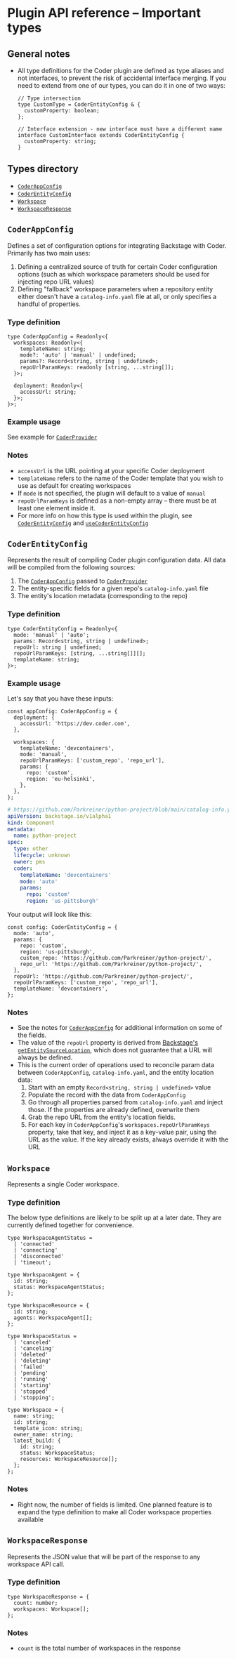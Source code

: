 # Plugin API reference – Important types

## General notes

- All type definitions for the Coder plugin are defined as type aliases and not interfaces, to prevent the risk of accidental interface merging. If you need to extend from one of our types, you can do it in one of two ways:

  ```tsx
  // Type intersection
  type CustomType = CoderEntityConfig & {
    customProperty: boolean;
  };

  // Interface extension - new interface must have a different name
  interface CustomInterface extends CoderEntityConfig {
    customProperty: string;
  }
  ```

## Types directory

- [`CoderAppConfig`](#coderappconfig)
- [`CoderEntityConfig`](#coderentityconfig)
- [`Workspace`](#workspace)
- [`WorkspaceResponse`](#workspaceresponse)

## `CoderAppConfig`

Defines a set of configuration options for integrating Backstage with Coder. Primarily has two main uses:

1. Defining a centralized source of truth for certain Coder configuration options (such as which workspace parameters should be used for injecting repo URL values)
2. Defining "fallback" workspace parameters when a repository entity either doesn't have a `catalog-info.yaml` file at all, or only specifies a handful of properties.

### Type definition

```tsx
type CoderAppConfig = Readonly<{
  workspaces: Readonly<{
    templateName: string;
    mode?: 'auto' | 'manual' | undefined;
    params?: Record<string, string | undefined>;
    repoUrlParamKeys: readonly [string, ...string[]];
  }>;

  deployment: Readonly<{
    accessUrl: string;
  }>;
}>;
```

### Example usage

See example for [`CoderProvider`](./components.md#coderprovider)

### Notes

- `accessUrl` is the URL pointing at your specific Coder deployment
- `templateName` refers to the name of the Coder template that you wish to use as default for creating workspaces
- If `mode` is not specified, the plugin will default to a value of `manual`
- `repoUrlParamKeys` is defined as a non-empty array – there must be at least one element inside it.
- For more info on how this type is used within the plugin, see [`CoderEntityConfig`](./types.md#coderentityconfig) and [`useCoderEntityConfig`](./hooks.md#usecoderentityconfig)

## `CoderEntityConfig`

Represents the result of compiling Coder plugin configuration data. All data will be compiled from the following sources:

1. The [`CoderAppConfig`](#coderappconfig) passed to [`CoderProvider`](./components.md#coderprovider)
2. The entity-specific fields for a given repo's `catalog-info.yaml` file
3. The entity's location metadata (corresponding to the repo)

### Type definition

```tsx
type CoderEntityConfig = Readonly<{
  mode: 'manual' | 'auto';
  params: Record<string, string | undefined>;
  repoUrl: string | undefined;
  repoUrlParamKeys: [string, ...string[]][];
  templateName: string;
}>;
```

### Example usage

Let's say that you have these inputs:

```tsx
const appConfig: CoderAppConfig = {
  deployment: {
    accessUrl: 'https://dev.coder.com',
  },

  workspaces: {
    templateName: 'devcontainers',
    mode: 'manual',
    repoUrlParamKeys: ['custom_repo', 'repo_url'],
    params: {
      repo: 'custom',
      region: 'eu-helsinki',
    },
  },
};
```

```yaml
# https://github.com/Parkreiner/python-project/blob/main/catalog-info.yaml
apiVersion: backstage.io/v1alpha1
kind: Component
metadata:
  name: python-project
spec:
  type: other
  lifecycle: unknown
  owner: pms
  coder:
    templateName: 'devcontainers'
    mode: 'auto'
    params:
      repo: 'custom'
      region: 'us-pittsburgh'
```

Your output will look like this:

```tsx
const config: CoderEntityConfig = {
  mode: 'auto',
  params: {
    repo: 'custom',
    region: 'us-pittsburgh',
    custom_repo: 'https://github.com/Parkreiner/python-project/',
    repo_url: 'https://github.com/Parkreiner/python-project/',
  },
  repoUrl: 'https://github.com/Parkreiner/python-project/',
  repoUrlParamKeys: ['custom_repo', 'repo_url'],
  templateName: 'devcontainers',
};
```

### Notes

- See the notes for [`CoderAppConfig`](#coderappconfig) for additional information on some of the fields.
- The value of the `repoUrl` property is derived from [Backstage's `getEntitySourceLocation`](https://backstage.io/docs/reference/plugin-catalog-react.getentitysourcelocation/), which does not guarantee that a URL will always be defined.
- This is the current order of operations used to reconcile param data between `CoderAppConfig`, `catalog-info.yaml`, and the entity location data:
  1. Start with an empty `Record<string, string | undefined>` value
  2. Populate the record with the data from `CoderAppConfig`
  3. Go through all properties parsed from `catalog-info.yaml` and inject those. If the properties are already defined, overwrite them
  4. Grab the repo URL from the entity's location fields.
  5. For each key in `CoderAppConfig`'s `workspaces.repoUrlParamKeys` property, take that key, and inject it as a key-value pair, using the URL as the value. If the key already exists, always override it with the URL

## `Workspace`

Represents a single Coder workspace.

### Type definition

The below type definitions are likely to be split up at a later date. They are currently defined together for convenience.

```tsx
type WorkspaceAgentStatus =
  | 'connected'
  | 'connecting'
  | 'disconnected'
  | 'timeout';

type WorkspaceAgent = {
  id: string;
  status: WorkspaceAgentStatus;
};

type WorkspaceResource = {
  id: string;
  agents: WorkspaceAgent[];
};

type WorkspaceStatus =
  | 'canceled'
  | 'canceling'
  | 'deleted'
  | 'deleting'
  | 'failed'
  | 'pending'
  | 'running'
  | 'starting'
  | 'stopped'
  | 'stopping';

type Workspace = {
  name: string;
  id: string;
  template_icon: string;
  owner_name: string;
  latest_build: {
    id: string;
    status: WorkspaceStatus;
    resources: WorkspaceResource[];
  };
};
```

### Notes

- Right now, the number of fields is limited. One planned feature is to expand the type definition to make all Coder workspace properties available

## `WorkspaceResponse`

Represents the JSON value that will be part of the response to any workspace API call.

### Type definition

```tsx
type WorkspaceResponse = {
  count: number;
  workspaces: Workspace[];
};
```

### Notes

- `count` is the total number of workspaces in the response
